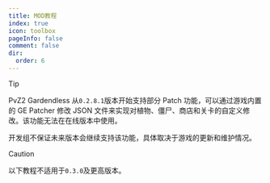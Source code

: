 ```yaml
---
title: MOD教程
index: true
icon: toolbox
pageInfo: false
comment: false
dir:
  order: 6
---
```


<script>
import { onMounted } from 'vue'
onMounted(() => {
  (window.adsbygoogle = window.adsbygoogle || []).push({});
})
</script>

> [!tip]
> PvZ2 Gardendless 从`0.2.8.1`版本开始支持部分 Patch 功能，可以通过游戏内置的 GE Patcher 修改 JSON 文件来实现对植物、僵尸、商店和关卡的自定义修改。该功能无法在在线版本中使用。
>
> 开发组不保证未来版本会继续支持该功能，具体取决于游戏的更新和维护情况。

> [!caution]
> 以下教程不适用于`0.3.0`及更高版本。
>

<Catalog />

<ins class="adsbygoogle"
     style="display:block"
     data-ad-client="ca-pub-7637695321442015"
     data-ad-slot="7113006248"
     data-ad-format="auto"
     data-full-width-responsive="true">
</ins>
